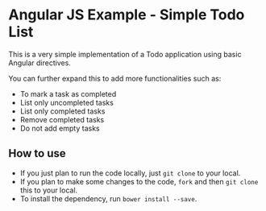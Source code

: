 # Angular JS Example - Simple Todo List

This is a very simple implementation of a Todo application using basic Angular directives. 

You can further expand this to add more functionalities such as:
- To mark a task as completed
- List only uncompleted tasks
- List only completed tasks
- Remove completed tasks
- Do not add empty tasks

## How to use

- If you just plan to run the code locally, just `git clone` to your local.
- If you plan to make some changes to the code, `fork` and then `git clone` this to your local.
- To install the dependency, run `bower install --save`.

